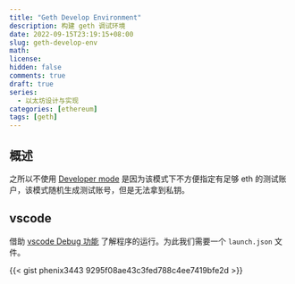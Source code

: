 ```yaml
---
title: "Geth Develop Environment"
description: 构建 geth 调试环境
date: 2022-09-15T23:19:15+08:00
slug: geth-develop-env
math:
license:
hidden: false
comments: true
draft: true
series:
  - 以太坊设计与实现
categories: [ethereum]
tags: [geth]
---
```

## 概述

之所以不使用 [Developer mode](https://geth.ethereum.org/docs/developers/dapp-developer/dev-mode) 是因为该模式下不方便指定有足够 eth 的测试账户，该模式随机生成测试账号，但是无法拿到私钥。

## vscode

借助 [vscode Debug 功能](https://code.visualstudio.com/docs/editor/debugging) 了解程序的运行。为此我们需要一个 `launch.json` 文件。

{{< gist phenix3443 9295f08ae43c3fed788c4ee7419bfe2d >}}
